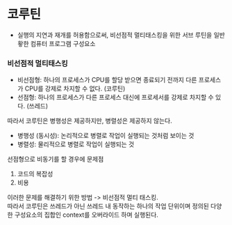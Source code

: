 # 코루틴
- 실행의 지연과 재개를 허용함으로써, 비선점적 멀티태스킹을 위한 서브 루틴을 일반홯한 컴퓨터 프로그램 구성요소

### 비선점적 멀티태스킹
- 비선점형: 하나의 프로세스가 CPU를 할당 받으면 종료되기 전까지 다른 프로세스가 CPU를 강제로 차지할 수 없다. (코루틴)
- 선점형: 하나의 프로세스가 다른 프로세스 대신에 프로세서를 강제로 차지할 수 있다. (쓰레드)

따라서 코루틴은 병행성은 제공하지만, 병렬성은 제공하지 않는다.

- 병행성 (동시성): 논리적으로 병렬로 작업이 실행되는 것처럼 보이는 것
- 병렬성: 물리적으로 병렬로 작업이 실행되는 것

선점형으로 비동기를 할 경우에 문제점
1. 코드의 복잡성
2. 비용

이러한 문제를 해결하기 위한 방법 -> 비선점적 멀티 태스킹. </br>
따라서 코루틴은 쓰레드가 아닌 쓰레드 내 동작하는 하나의 작업 단위이며 정의된 다양한 구성요소의 집합인 context를 오버라이드 하며 실행된다.